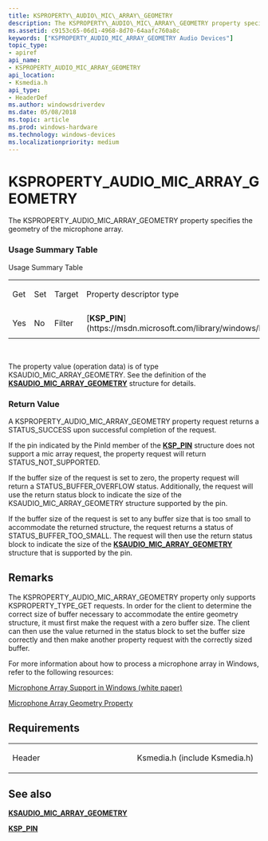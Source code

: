 ```yaml
---
title: KSPROPERTY\_AUDIO\_MIC\_ARRAY\_GEOMETRY
description: The KSPROPERTY\_AUDIO\_MIC\_ARRAY\_GEOMETRY property specifies the geometry of the microphone array.
ms.assetid: c9153c65-06d1-4968-8d70-64aafc760a8c
keywords: ["KSPROPERTY_AUDIO_MIC_ARRAY_GEOMETRY Audio Devices"]
topic_type:
- apiref
api_name:
- KSPROPERTY_AUDIO_MIC_ARRAY_GEOMETRY
api_location:
- Ksmedia.h
api_type:
- HeaderDef
ms.author: windowsdriverdev
ms.date: 05/08/2018
ms.topic: article
ms.prod: windows-hardware
ms.technology: windows-devices
ms.localizationpriority: medium
---
```


# KSPROPERTY\_AUDIO\_MIC\_ARRAY\_GEOMETRY


The KSPROPERTY\_AUDIO\_MIC\_ARRAY\_GEOMETRY property specifies the geometry of the microphone array.

### <span id="Usage_Summary_Table"></span><span id="usage_summary_table"></span><span id="USAGE_SUMMARY_TABLE"></span>Usage Summary Table

Usage Summary Table

<table>
<colgroup>
<col width="20%" />
<col width="20%" />
<col width="20%" />
<col width="20%" />
<col width="20%" />
</colgroup>
<tbody>
<tr class="odd">
<td align="left"><p>Get</p></td>
<td align="left"><p>Set</p></td>
<td align="left"><p>Target</p></td>
<td align="left"><p>Property descriptor type</p></td>
<td align="left"><p>Property value type</p></td>
</tr>
<tr class="even">
<td align="left"><p>Yes</p></td>
<td align="left"><p>No</p></td>
<td align="left"><p>Filter</p></td>
<td align="left">[<strong>KSP_PIN</strong>](https://msdn.microsoft.com/library/windows/hardware/ff566722)</td>
<td align="left">[<strong>KSAUDIO_MIC_ARRAY_GEOMETRY</strong>](https://msdn.microsoft.com/library/windows/hardware/ff537087)</td>
</tr>
</tbody>
</table>

 

The property value (operation data) is of type KSAUDIO\_MIC\_ARRAY\_GEOMETRY. See the definition of the [**KSAUDIO\_MIC\_ARRAY\_GEOMETRY**](https://msdn.microsoft.com/library/windows/hardware/ff537087) structure for details.

### <span id="Return_Value"></span><span id="return_value"></span><span id="RETURN_VALUE"></span>Return Value

A KSPROPERTY\_AUDIO\_MIC\_ARRAY\_GEOMETRY property request returns a STATUS\_SUCCESS upon successful completion of the request.

If the pin indicated by the PinId member of the [**KSP\_PIN**](https://msdn.microsoft.com/library/windows/hardware/ff566722) structure does not support a mic array request, the property request will return STATUS\_NOT\_SUPPORTED.

If the buffer size of the request is set to zero, the property request will return a STATUS\_BUFFER\_OVERFLOW status. Additionally, the request will use the return status block to indicate the size of the KSAUDIO\_MIC\_ARRAY\_GEOMETRY structure supported by the pin.

If the buffer size of the request is set to any buffer size that is too small to accommodate the returned structure, the request returns a status of STATUS\_BUFFER\_TOO\_SMALL. The request will then use the return status block to indicate the size of the [**KSAUDIO\_MIC\_ARRAY\_GEOMETRY**](https://msdn.microsoft.com/library/windows/hardware/ff537087) structure that is supported by the pin.

Remarks
-------

The KSPROPERTY\_AUDIO\_MIC\_ARRAY\_GEOMETRY property only supports KSPROPERTY\_TYPE\_GET requests. In order for the client to determine the correct size of buffer necessary to accommodate the entire geometry structure, it must first make the request with a zero buffer size. The client can then use the value returned in the status block to set the buffer size correctly and then make another property request with the correctly sized buffer.

For more information about how to process a microphone array in Windows, refer to the following resources:

[Microphone Array Support in Windows (white paper)](http://go.microsoft.com/fwlink/p/?linkid=120592)

[Microphone Array Geometry Property](https://msdn.microsoft.com/library/windows/hardware/ff537516.aspx)

Requirements
------------

<table>
<colgroup>
<col width="50%" />
<col width="50%" />
</colgroup>
<tbody>
<tr class="odd">
<td align="left"><p>Header</p></td>
<td align="left">Ksmedia.h (include Ksmedia.h)</td>
</tr>
</tbody>
</table>

## <span id="see_also"></span>See also


[**KSAUDIO\_MIC\_ARRAY\_GEOMETRY**](https://msdn.microsoft.com/library/windows/hardware/ff537087)

[**KSP\_PIN**](https://msdn.microsoft.com/library/windows/hardware/ff566722)

 

 






